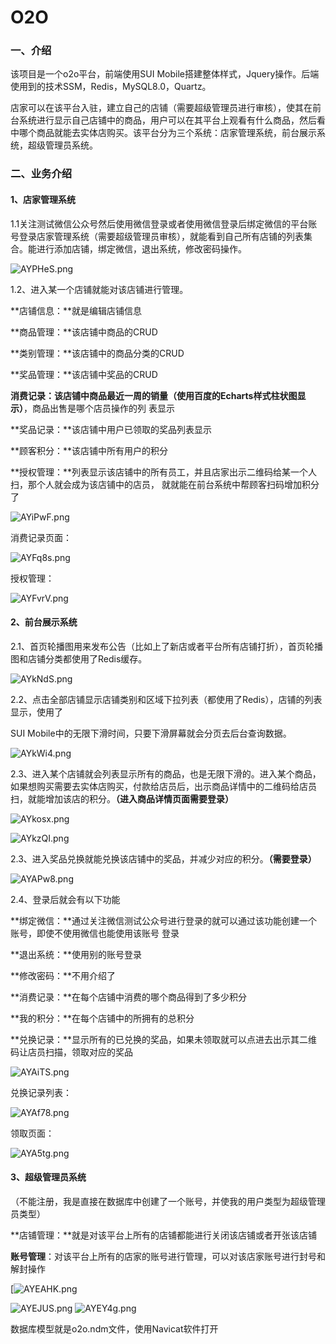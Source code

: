 # O2O

### 一、介绍

该项目是一个o2o平台，前端使用SUI Mobile搭建整体样式，Jquery操作。后端使用到的技术SSM，Redis，MySQL8.0，Quartz。

店家可以在该平台入驻，建立自己的店铺（需要超级管理员进行审核），使其在前台系统进行显示自己店铺中的商品，用户可以在其平台上观看有什么商品，然后看中哪个商品就能去实体店购买。该平台分为三个系统：店家管理系统，前台展示系统，超级管理员系统。

### 二、业务介绍

#### 1、店家管理系统

1.1关注测试微信公众号然后使用微信登录或者使用微信登录后绑定微信的平台账号登录店家管理系统（需要超级管理员审核），就能看到自己所有店铺的列表集合。能进行添加店铺，绑定微信，退出系统，修改密码操作。

![AYPHeS.png](https://s2.ax1x.com/2019/03/24/AYPHeS.png)

1.2、进入某一个店铺就能对该店铺进行管理。

**店铺信息：**就是编辑店铺信息

**商品管理：**该店铺中商品的CRUD

**类别管理：**该店铺中的商品分类的CRUD

**奖品管理：**该店铺中奖品的CRUD

**消费记录：**该店铺中商品最近一周的销量**（使用百度的Echarts样式柱状图显示）**，商品出售是哪个店员操作的列		   表显示

**奖品记录：**该店铺中用户已领取的奖品列表显示

**顾客积分：**该店铺中所有用户的积分

**授权管理：**列表显示该店铺中的所有员工，并且店家出示二维码给某一个人扫，那个人就会成为该店铺中的店员，		   就就能在前台系统中帮顾客扫码增加积分了

![AYiPwF.png](https://s2.ax1x.com/2019/03/24/AYiPwF.png)

消费记录页面：

![AYFq8s.png](https://s2.ax1x.com/2019/03/24/AYFq8s.png)

授权管理：

![AYFvrV.png](https://s2.ax1x.com/2019/03/24/AYFvrV.png)

#### 2、前台展示系统

2.1、首页轮播图用来发布公告（比如上了新店或者平台所有店铺打折），首页轮播图和店铺分类都使用了Redis缓存。

![AYkNdS.png](https://s2.ax1x.com/2019/03/24/AYkNdS.png)

2.2、点击全部店铺显示店铺类别和区域下拉列表（都使用了Redis），店铺的列表显示，使用了

SUI Mobile中的无限下滑时间，只要下滑屏幕就会分页去后台查询数据。

![AYkWi4.png](https://s2.ax1x.com/2019/03/24/AYkWi4.png)

2.3、进入某个店铺就会列表显示所有的商品，也是无限下滑的。进入某个商品，如果想购买需要去实体店购买，付款给店员后，出示商品详情中的二维码给店员扫，就能增加该店的积分。**（进入商品详情页面需要登录）**

![AYkosx.png](https://s2.ax1x.com/2019/03/24/AYkosx.png)

![AYkzQI.png](https://s2.ax1x.com/2019/03/24/AYkzQI.png)

2.3、进入奖品兑换就能兑换该店铺中的奖品，并减少对应的积分。**（需要登录）**

![AYAPw8.png](https://s2.ax1x.com/2019/03/24/AYAPw8.png)

2.4、登录后就会有以下功能

**绑定微信：**通过关注微信测试公众号进行登录的就可以通过该功能创建一个账号，即使不使用微信也能使用该账号		   登录

**退出系统：**使用别的账号登录

**修改密码：**不用介绍了

**消费记录：**在每个店铺中消费的哪个商品得到了多少积分

**我的积分：**在每个店铺中的所拥有的总积分

**兑换记录：**显示所有的已兑换的奖品，如果未领取就可以点进去出示其二维码让店员扫描，领取对应的奖品

![AYAiTS.png](https://s2.ax1x.com/2019/03/24/AYAiTS.png)

兑换记录列表：

![AYAf78.png](https://s2.ax1x.com/2019/03/24/AYAf78.png)

领取页面：

![AYA5tg.png](https://s2.ax1x.com/2019/03/24/AYA5tg.png)

#### **3、超级管理员系统**

（不能注册，我是直接在数据库中创建了一个账号，并使我的用户类型为超级管理员类型）

**店铺管理：**就是对该平台上所有的店铺都能进行关闭该店铺或者开张该店铺

**账号管理**：对该平台上所有的店家的账号进行管理，可以对该店家账号进行封号和解封操作

[![AYEAHK.png](https://s2.ax1x.com/2019/03/24/AYEAHK.png)

![AYEJUS.png](https://s2.ax1x.com/2019/03/24/AYEJUS.png)
![AYEY4g.png](https://s2.ax1x.com/2019/03/24/AYEY4g.png)

数据库模型就是o2o.ndm文件，使用Navicat软件打开
